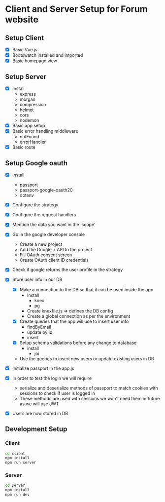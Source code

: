 
# Client and Server Setup for Forum website

## Setup Client
* [x] Basic Vue.js
* [x] Bootswatch installed and imported
* [x] Basic homepage view

## Setup Server
* [x] Install
  * express
  * morgan
  * compression
  * helmet
  * cors
  * nodemon
* [x] Basic app setup
* [x] Basic error handling middleware
  * notFound
  * errorHandler
* [x] Basic route

## Setup Google oauth
* [x] install
  * passport
  * passport-google-oauth20
  * dotenv
* [x] Configure the strategy
* [x] Configure the request handlers
* [x] Mention the data you want in the 'scope'
* [x] Go in the google developer console
  * Create a new project
  * Add the Google + API to the project
  * Fill OAuth consent screen
  * Create OAuth client ID credentials
* [x] Check if google returns the user profile in the strategy
* [x] Store user info in our DB
  * [x] Make a connection to the DB so that it can be used inside the app
    * Install
      * knex
      * pg
    * Create knexfile.js => defines the DB config
    * Create a global connection as per the environment
  * [x] Create queries that the app will use to insert user info
    * findByEmail
    * update by id
    * insert
  * [x] Setup schema validations before any change to database
    * install
      * joi
  * Use the queries to insert new users or update existing users in DB
* [x] Initialize passport in the app.js
* [x] In order to test the login we will require
  * serialize and deserialize methods of passport to match cookies with sessions to check if user is logged in
  * These methods are used with sessions we won't need them in future as we will use JWT
* [x] Users are now stored in DB


## Development Setup

### Client

```sh
cd client
npm install
npm run server
```

### Server

```sh
cd server
npm install
npm run dev
```
